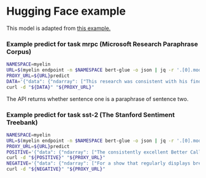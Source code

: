 # Hugging Face example

This model is adapted from [this example.](https://github.com/huggingface/transformers/blob/master/examples/run_tf_glue.py)

### Example predict for task mrpc (Microsoft Research Paraphrase Corpus)

```bash
NAMESPACE=myelin
URL=$(myelin endpoint -n $NAMESPACE bert-glue -o json | jq -r '.[0].modelStable.publicUrl')
PROXY_URL=${URL}predict
DATA='{"data": {"ndarray": ["This research was consistent with his findings.", "His findings were compatible with this research."]}}'
curl -d "${DATA}" "${PROXY_URL}"
```

The API returns whether sentence one is a paraphrase of sentence two.

### Example predict for task sst-2 (The Stanford Sentiment Treebank)

```bash
NAMESPACE=myelin
URL=$(myelin endpoint -n $NAMESPACE bert-glue -o json | jq -r '.[0].modelStable.publicUrl')
PROXY_URL=${URL}predict
POSITIVE='{"data": {"ndarray": ["The consistently excellent Better Call Saul still has a little too much filler, but the series remains a worthy follow-up to Breaking Bad, and Magic Man points to this penultimate season setting the stage for a must-see final two years."]}}'
curl -d "${POSITIVE}" "${PROXY_URL}"
NEGATIVE='{"data": {"ndarray": ["For a show that regularly displays breathtaking technical mastery, and pairs it with so many compelling, laudable performances, there is an inescapable feeling of emptiness accompanying every shocking death or big plot reveal on Westworld."]}}'
curl -d "${NEGATIVE}" "${PROXY_URL}"
```